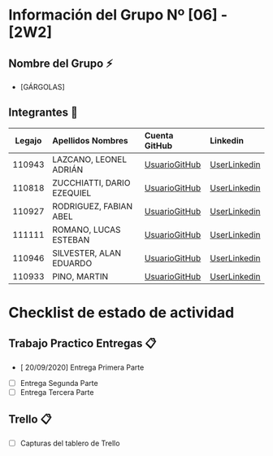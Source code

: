 ﻿# Información del Grupo Nº [06] - [2W2]


## Nombre del Grupo :zap:

* [GÁRGOLAS]


## Integrantes :busts_in_silhouette:

| Legajo| Apellidos Nombres  | Cuenta GitHub | Linkedin
| :------: | :-------- | :-------- | :-------- |
| 110943 | LAZCANO, LEONEL ADRIÁN |[UsuarioGitHub](https://github.com/LeonelLazcano-2w2-110943)|[UserLinkedin](https://www.linkedin.com/in/leonel-lazcano-5a026b182/)|
| 110818 | ZUCCHIATTI, DARIO EZEQUIEL |[UsuarioGitHub](https://github.com/EzeZeta)|[UserLinkedin](https://www.linkedin.com/in/ezequiel-zucchiatti-335590183/)|
| 110927 | RODRIGUEZ, FABIAN ABEL |[UsuarioGitHub](https://github.com/fabian12rodriguez)|[UserLinkedin](https://www.linkedin.com/in/fabian-rodriguez-969304168/)|
| 111111 | ROMANO, LUCAS ESTEBAN |[UsuarioGitHub](https://github.com/lromano111108)|[UserLinkedin](https://ar.linkedin.com/)|
| 110946 | SILVESTER, ALAN EDUARDO |[UsuarioGitHub](https://github.com/silvesteralan110946)|[UserLinkedin](https://www.linkedin.com/in/alan-eduardo-silvester/)|
| 110933 | PINO, MARTIN |[UsuarioGitHub](https://github.com/pinomartin110933)|[UserLinkedin](https://www.linkedin.com/in/martinpino91/)|


# Checklist de estado de actividad

## Trabajo Practico Entregas :clipboard:
- [ 20/09/2020] Entrega Primera Parte
- [ ] Entrega Segunda Parte
- [ ] Entrega Tercera Parte

## Trello :clipboard:
- [ ] Capturas del tablero de Trello

